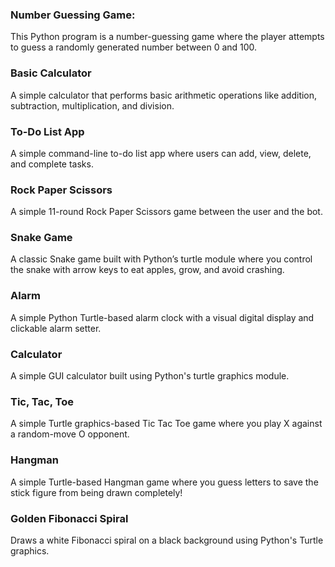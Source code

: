 ### Number Guessing Game:
This Python program is a number-guessing game where the player attempts to guess a randomly generated number between 0 and 100.

### Basic Calculator
A simple calculator that performs basic arithmetic operations like addition, subtraction, multiplication, and division.

### To-Do List App
A simple command-line to-do list app where users can add, view, delete, and complete tasks.

### Rock Paper Scissors
A simple 11-round Rock Paper Scissors game between the user and the bot.

### Snake Game
A classic Snake game built with Python’s turtle module where you control the snake with arrow keys to eat apples, grow, and avoid crashing.

### Alarm
A simple Python Turtle-based alarm clock with a visual digital display and clickable alarm setter.

### Calculator
A simple GUI calculator built using Python's turtle graphics module.

### Tic, Tac, Toe
A simple Turtle graphics-based Tic Tac Toe game where you play X against a random-move O opponent.

### Hangman
A simple Turtle-based Hangman game where you guess letters to save the stick figure from being drawn completely!

### Golden Fibonacci Spiral
Draws a white Fibonacci spiral on a black background using Python's Turtle graphics.
